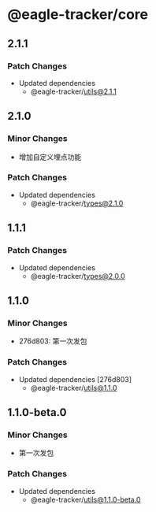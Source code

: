 # @eagle-tracker/core

## 2.1.1

### Patch Changes

- Updated dependencies
  - @eagle-tracker/utils@2.1.1

## 2.1.0

### Minor Changes

- 增加自定义埋点功能

### Patch Changes

- Updated dependencies
  - @eagle-tracker/types@2.1.0

## 1.1.1

### Patch Changes

- Updated dependencies
  - @eagle-tracker/types@2.0.0

## 1.1.0

### Minor Changes

- 276d803: 第一次发包

### Patch Changes

- Updated dependencies [276d803]
  - @eagle-tracker/utils@1.1.0

## 1.1.0-beta.0

### Minor Changes

- 第一次发包

### Patch Changes

- Updated dependencies
  - @eagle-tracker/utils@1.1.0-beta.0
